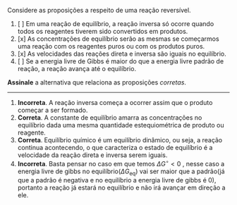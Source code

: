 Considere as proposições a respeito de uma reação reversível.

1. [ ] Em uma reação de equilíbrio, a reação inversa só ocorre quando todos os reagentes tiverem sido convertidos em produtos.
2. [x] As concentrações de equilíbrio serão as mesmas se começarmos uma reação com os reagentes puros ou com os produtos puros.
3. [x] As velocidades das reações direta e inversa são iguais no equilíbrio.
4. [ ] Se a energia livre de Gibbs é maior do que a energia livre padrão de reação, a reação avança até o equilíbrio.

**Assinale** a alternativa que relaciona as proposições *corretas*.

---

1. **Incorreta**. A reação inversa começa a ocorrer assim que o produto começar a ser formado.
2. **Correta**. A constante de equilíbrio amarra as concentrações no equilíbrio dada uma mesma quantidade estequiométrica de produto ou reagente.
3. **Correta**. Equilíbrio químico é um equilíbrio dinâmico, ou seja, a reação continua acontecendo, o que caracteriza o estado de equilíbrio é a velocidade da reação direta e inversa serem iguais.
4. **Incorreta**. Basta pensar no caso em que temos $\Delta G^{\circ}<0$ , nesse caso a energia livre de gibbs no equilíbrio$(\Delta G_\text{eq})$ vai ser maior que a padrão(já que a padrão é negativa e no equilíbrio a energia livre de gibbs é 0), portanto a reação já estará no equilíbrio e não irá avançar em direção a ele.

